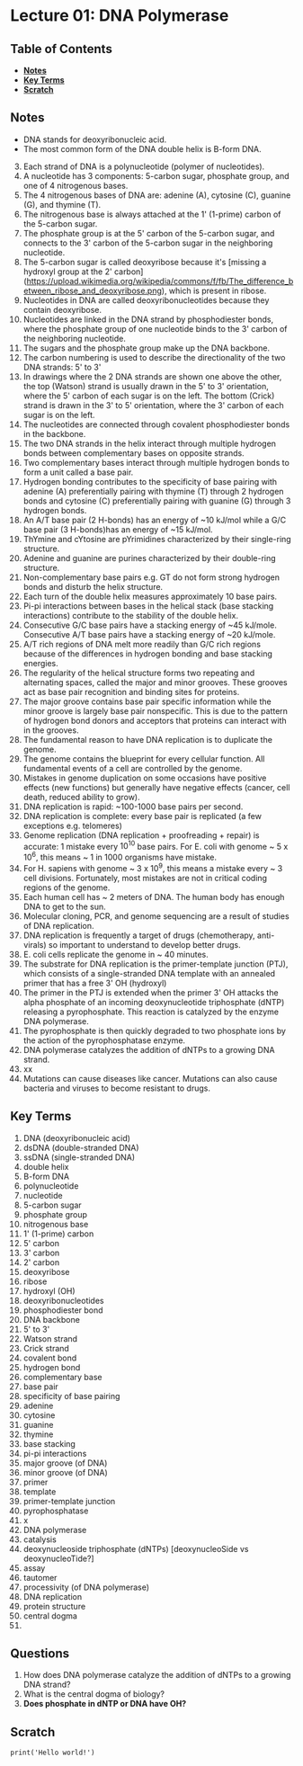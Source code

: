 # Lecture 01: DNA Polymerase

## Table of Contents
- [**Notes**](#notes)
- [**Key Terms**](#key-terms)
- [**Scratch**](#scratch)


## Notes

- DNA stands for deoxyribonucleic acid.
- The most common form of the DNA double helix is B-form DNA.
3. Each strand of DNA is a polynucleotide (polymer of nucleotides).
4. A nucleotide has 3 components: 5-carbon sugar, phosphate group, and one of 4 nitrogenous bases.
6. The 4 nitrogenous bases of DNA are: adenine (A), cytosine (C), guanine (G), and thymine (T).
7. The nitrogenous base is always attached at the 1' (1-prime) carbon of the 5-carbon sugar.
8. The phosphate group is at the 5' carbon of the 5-carbon sugar, and connects to the 3' carbon of the 5-carbon sugar in the neighboring nucleotide.
9. The 5-carbon sugar is called deoxyribose because it's [missing a hydroxyl group at the 2' carbon] (https://upload.wikimedia.org/wikipedia/commons/f/fb/The_difference_between_ribose_and_deoxyribose.png), which is present in ribose.
10. Nucleotides in DNA are called deoxyribonucleotides because they contain deoxyribose.
11. Nucleotides are linked in the DNA strand by phosphodiester bonds, where the phosphate group of one nucleotide binds to the 3' carbon of the neighboring nucleotide.
12. The sugars and the phosphate group make up the DNA backbone.
13. The carbon numbering is used to describe the directionality of the two DNA strands: 5' to 3'
14. In drawings where the 2 DNA strands are shown one above the other, the top (Watson) strand is usually drawn in the 5' to 3' orientation, where the 5' carbon of each sugar is on the left. The bottom (Crick) strand is drawn in the 3' to 5' orientation, where the 3' carbon of each sugar is on the left.
15. The nucleotides are connected through covalent phosphodiester bonds in the backbone.
16. The two DNA strands in the helix interact through multiple hydrogen bonds between complementary bases on opposite strands.
17. Two complementary bases interact through multiple hydrogen bonds to form a unit called a base pair.
18. Hydrogen bonding contributes to the specificity of base pairing with adenine (A) preferentially pairing with thymine (T) through 2 hydrogen bonds and cytosine (C) preferentially pairing with guanine (G) through 3 hydrogen bonds.
19. An A/T base pair (2 H-bonds) has an energy of ~10 kJ/mol while a G/C base pair (3 H-bonds)has an energy of ~15 kJ/mol.
20. ThYmine and cYtosine are pYrimidines characterized by their single-ring structure.
21. Adenine and guanine are purines characterized by their double-ring structure.
22. Non-complementary base pairs e.g. GT do not form strong hydrogen bonds and disturb the helix structure.
23. Each turn of the double helix measures approximately 10 base pairs.
24. Pi-pi interactions between bases in the helical stack (base stacking interactions) contribute to the stability of the double helix.
25. Consecutive G/C base pairs have a stacking energy of ~45 kJ/mole. Consecutive A/T base pairs have a stacking energy of ~20 kJ/mole.
26. A/T rich regions of DNA melt more readily than G/C rich regions because of the differences in hydrogen bonding and base stacking energies.
27. The regularity of the helical structure forms two repeating and alternating spaces, called the major and minor grooves. These grooves act as base pair recognition and binding sites for proteins.
28. The major groove contains base pair specific information while the minor groove is largely base pair nonspecific. This is due to the pattern of hydrogen bond donors and acceptors that proteins can interact with in the grooves.
29. The fundamental reason to have DNA replication is to duplicate the genome.
30. The genome contains the blueprint for every cellular function. All fundamental events of a cell are controlled by the genome.
31. Mistakes in genome duplication on some occasions have positive effects (new functions) but generally have negative effects (cancer, cell death, reduced ability to grow). 
32. DNA replication is rapid: ~100-1000 base pairs per second.
33. DNA replication is complete: every base pair is replicated (a few exceptions e.g. telomeres)
34. Genome replication (DNA replication + proofreading + repair) is accurate: 1 mistake every $10^10$ base pairs. For E. coli with genome ~ 5 x $10^6$, this means ~ 1 in 1000 organisms have mistake. 
35. For H. sapiens with genome ~ 3 x $10^9$, this means a mistake every ~ 3 cell divisions. Fortunately, most mistakes are not in critical coding regions of the genome.
36. Each human cell has ~ 2 meters of DNA. The human body has enough DNA to get to the sun.
37. Molecular cloning, PCR, and genome sequencing are a result of studies of DNA replication.
38. DNA replication is frequently a target of drugs (chemotherapy, anti-virals) so important to understand to develop better drugs.
39. E. coli cells replicate the genome in ~ 40 minutes.
40. The substrate for DNA replication is the primer-template junction (PTJ), which consists of a single-stranded DNA template with an annealed primer that has a free 3' OH (hydroxyl)
41. The primer in the PTJ is extended when the primer 3' OH attacks the alpha phosphate of an incoming deoxynucleotide triphosphate (dNTP) releasing a pyrophosphate. This reaction is catalyzed by the enzyme DNA polymerase.
42. The pyrophosphate is then quickly degraded to two phosphate ions by the action of the pyrophosphatase enzyme.
43. DNA polymerase catalyzes the addition of dNTPs to a growing DNA strand.
44. xx
45. Mutations can cause diseases like cancer. Mutations can also cause bacteria and viruses to become resistant to drugs.

## Key Terms

1. DNA (deoxyribonucleic acid)
2. dsDNA (double-stranded DNA)
3. ssDNA (single-stranded DNA)
4. double helix
5. B-form DNA
6. polynucleotide
7. nucleotide
8. 5-carbon sugar
9. phosphate group
10. nitrogenous base
11. 1' (1-prime) carbon
12. 5' carbon
13. 3' carbon
14. 2' carbon
15. deoxyribose
16. ribose
17. hydroxyl (OH)
18. deoxyribonucleotides
19. phosphodiester bond
20. DNA backbone
21. 5' to 3'
22. Watson strand
23. Crick strand
24. covalent bond
25. hydrogen bond
26. complementary base
27. base pair
28. specificity of base pairing
29. adenine
30. cytosine
31. guanine
32. thymine
33. base stacking
34. pi-pi interactions
35. major groove (of DNA)
36. minor groove (of DNA)
37. primer
38. template
39. primer-template junction
40. pyrophosphatase
41. x
42. DNA polymerase
43. catalysis
44. deoxynucleoside triphosphate (dNTPs) [deoxynucleoSide vs deoxynucleoTide?]
45. assay
46. tautomer
47. processivity (of DNA polymerase)
48. DNA replication
49. protein structure
50. central dogma
51. 

## Questions

1. How does DNA polymerase catalyze the addition of dNTPs to a growing DNA strand?
2. What is the central dogma of biology?
3. **Does phosphate in dNTP or DNA have OH?**


## Scratch

```{r}
print('Hello world!')
```

